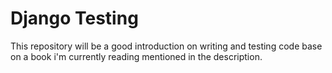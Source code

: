 # Django Testing

This repository will be a good introduction on writing and testing code base on a book i'm currently reading mentioned in the description.
